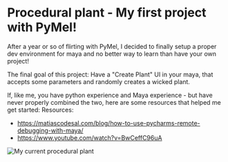 # Procedural plant - My first project with PyMel! 
After a year or so of flirting with PyMel, I decided to finally setup a proper dev environment for maya and no better way to learn than have your own project! 

The final goal of this project: 
Have a "Create Plant" UI in your maya, that accepts some parameters and randomly creates a wicked plant. 

If, like me, you have python experience and Maya experience - but have never properly combined the two, here are some resources that helped me get started: 
Resources:
* https://matiascodesal.com/blog/how-to-use-pycharms-remote-debugging-with-maya/
* https://www.youtube.com/watch?v=BwCeffC96uA

![My current procedural plant](https://user-images.githubusercontent.com/11814672/113218994-33132680-9289-11eb-9711-991326bd9fe4.jpeg)
